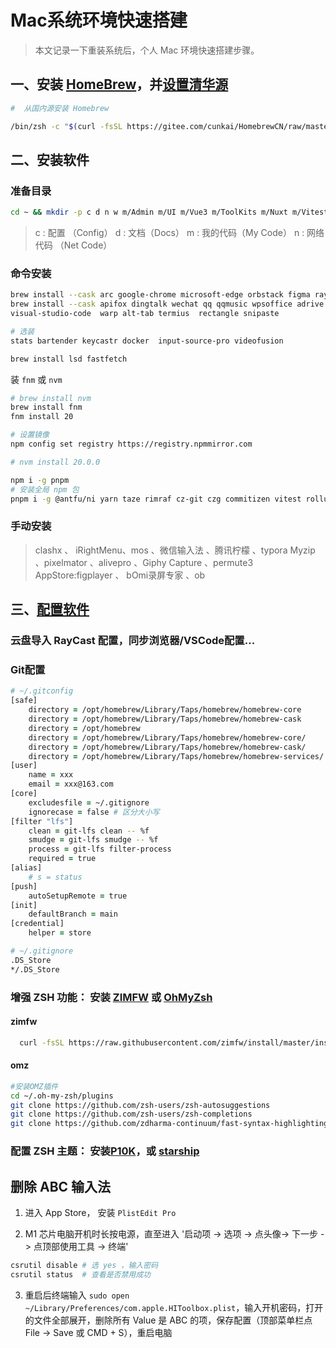 # Mac系统环境快速搭建

> 本文记录一下重装系统后，个人 Mac 环境快速搭建步骤。

## 一、安装 [HomeBrew](https://brew.sh/zh-cn/)，并[设置清华源](https://mirrors.tuna.tsinghua.edu.cn/help/homebrew/)

```zsh
#  从国内源安装 Homebrew

/bin/zsh -c "$(curl -fsSL https://gitee.com/cunkai/HomebrewCN/raw/master/Homebrew.sh)"
```

## 二、安装软件

### 准备目录

```zsh
cd ~ && mkdir -p c d n w m/Admin m/UI m/Vue3 m/ToolKits m/Nuxt m/Vitest
```

> c : 配置 （Config）
> d : 文档（Docs）
> m : 我的代码（My Code）
> n : 网络代码 （Net Code）

### 命令安装

```zsh
brew install --cask arc google-chrome microsoft-edge orbstack figma raycast # 安装较慢
brew install --cask apifox dingtalk wechat qq qqmusic wpsoffice adrive baidunetdisk neteasemusic obsidian
visual-studio-code  warp alt-tab termius  rectangle snipaste

```

```zsh
# 选装
stats bartender keycastr docker  input-source-pro videofusion
```

```zsh
brew install lsd fastfetch
```

装 `fnm` 或 `nvm`

```zsh
# brew install nvm
brew install fnm
fnm install 20

# 设置镜像
npm config set registry https://registry.npmmirror.com

# nvm install 20.0.0

npm i -g pnpm
# 安装全局 npm 包
pnpm i -g @antfu/ni yarn taze rimraf cz-git czg commitizen vitest rollup tsup esno
```

### 手动安装

> clashx 、 iRightMenu、mos 、微信输入法 、腾讯柠檬 、typora
> Myzip 、pixelmator 、alivepro 、Giphy Capture 、permute3
> AppStore:figplayer 、 bOmi录屏专家 、ob

## 三、[配置软件](https://github.com/fxzer/config)

### 云盘导入 RayCast 配置，同步浏览器/VSCode配置...

### Git配置

```zsh
# ~/.gitconfig
[safe]
	directory = /opt/homebrew/Library/Taps/homebrew/homebrew-core
	directory = /opt/homebrew/Library/Taps/homebrew/homebrew-cask
	directory = /opt/homebrew
	directory = /opt/homebrew/Library/Taps/homebrew/homebrew-core/
	directory = /opt/homebrew/Library/Taps/homebrew/homebrew-cask/
	directory = /opt/homebrew/Library/Taps/homebrew/homebrew-services/
[user]
	name = xxx
	email = xxx@163.com
[core]
	excludesfile = ~/.gitignore
	ignorecase = false # 区分大小写
[filter "lfs"]
	clean = git-lfs clean -- %f
	smudge = git-lfs smudge -- %f
	process = git-lfs filter-process
	required = true
[alias]
	# s = status
[push]
	autoSetupRemote = true
[init]
	defaultBranch = main
[credential]
	helper = store
```

```zsh
# ~/.gitignore
.DS_Store
*/.DS_Store
```

### 增强 ZSH 功能： 安装 [ZIMFW](https://github.com/zimfw/zimfw) 或 [OhMyZsh](https://ohmyz.sh/)

#### zimfw

```zsh
  curl -fsSL https://raw.githubusercontent.com/zimfw/install/master/install.zsh | zsh
```

#### omz

```zsh
#安装OMZ插件
cd ~/.oh-my-zsh/plugins
git clone https://github.com/zsh-users/zsh-autosuggestions
git clone https://github.com/zsh-users/zsh-completions
git clone https://github.com/zdharma-continuum/fast-syntax-highlighting.git
```

### 配置 ZSH 主题： 安装[P10K](https://github.com/romkatv/powerlevel10k)，或 [starship](https://starship.rs/)

## 删除 ABC 输入法

1.  进入 App Store， 安装 `PlistEdit Pro`

2.  M1 芯片电脑开机时长按电源，直至进入 '启动项 -> 选项 -> 点头像-> 下一步 -> 点顶部使用工具 -> 终端'

```zsh
csrutil disable # 选 yes ，输入密码
csrutil status  # 查看是否禁用成功
```

3. 重启后终端输入 `sudo open ~/Library/Preferences/com.apple.HIToolbox.plist`，输入开机密码，打开的文件全部展开，删除所有 Value 是 ABC 的项，保存配置（顶部菜单栏点 File -> Save 或 CMD + S），重启电脑
